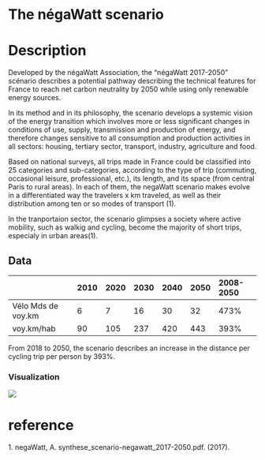 The négaWatt scenario
================

# Description

Developed by the négaWatt Association, the “négaWatt 2017-2050” scénario
describes a potential pathway describing the technical features for
France to reach net carbon neutrality by 2050 while using only renewable
energy sources.

In its method and in its philosophy, the scenario develops a systemic
vision of the energy transition which involves more or less significant
changes in conditions of use, supply, transmission and production of
energy, and therefore changes sensitive to all consumption and
production activities in all sectors: housing, tertiary sector,
transport, industry, agriculture and food.

Based on national surveys, all trips made in France could be classified
into 25 categories and sub-categories, according to the type of trip
(commuting, occasional leisure, professional, etc.), its length, and its
space (from central Paris to rural areas). In each of them, the negaWatt
scenario makes evolve in a differentiated way the travelers x km
traveled, as well as their distribution among ten or so modes of
transport (1).

In the tranportaion sector, the scenario glimpses a society where active
mobility, such as walkig and cycling, become the majority of short
trips, especialy in urban areas(1).

## Data

|                    | 2010 | 2020 | 2030 | 2040 | 2050 | 2008-2050 |
| :----------------- | :--- | :--- | :--- | :--- | :--- | :-------- |
| Vélo Mds de voy.km | 6    | 7    | 16   | 30   | 32   | 473%      |
| voy.km/hab         | 90   | 105  | 237  | 420  | 443  | 393%      |

From 2018 to 2050, the scenario describes an increase in the distance
per cycling trip per person by 393%.

### Visualization

<img src="négaWatt_files/figure-gfm/unnamed-chunk-2-1.png" style="display: block; margin: auto;" />

# reference

<div id="refs" class="references">

<div id="ref-negawattSyntheseScenarionegawatt201720502017">

1\. negaWatt, A. synthese\_scenario-negawatt\_2017-2050.pdf. (2017).

</div>

</div>
